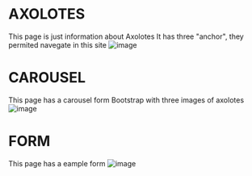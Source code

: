 # AXOLOTES
This page is just information about Axolotes 
It has three "anchor", they permited navegate in this site
![image](https://github.com/HelenVr04/axolotes/assets/140124719/9191c29c-a5c6-4f65-95b1-ae73a48001b0)
# CAROUSEL
This page has a carousel form Bootstrap with three images of axolotes 
![image](https://github.com/HelenVr04/axolotes/assets/140124719/7b68c158-ccaf-4226-9384-c58766846bd9)
# FORM
This page has a eample form 
![image](https://github.com/HelenVr04/axolotes/assets/140124719/251642ab-c0c4-4885-85f4-3756818a1bc4)
